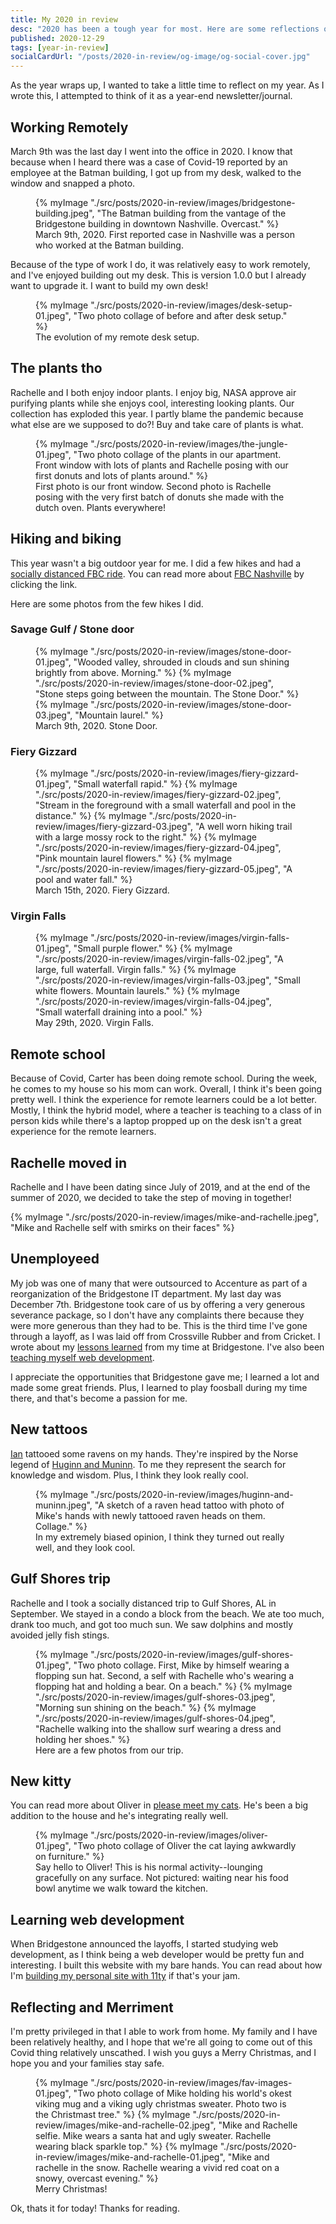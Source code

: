 ```yaml
---
title: My 2020 in review
desc: "2020 has been a tough year for most. Here are some reflections on my own."
published: 2020-12-29
tags: [year-in-review]
socialCardUrl: "/posts/2020-in-review/og-image/og-social-cover.jpg"
---
```

As the year wraps up, I wanted to take a little time to reflect on my year. As I wrote this, I attempted to think of it as a year-end newsletter/journal.

## Working Remotely

March 9th was the last day I went into the office in 2020. I know that because when I heard there was a case of Covid-19 reported by an employee at the Batman building, I got up from my desk, walked to the window and snapped a photo.

<figure>
  {% myImage "./src/posts/2020-in-review/images/bridgestone-building.jpeg", "The Batman building from the vantage of the Bridgestone building in downtown Nashville. Overcast." %}
    <figcaption>March 9th, 2020. First reported case in Nashville was a person who worked at the Batman building.</figcaption>
</figure>

Because of the type of work I do, it was relatively easy to work remotely, and I've enjoyed building out my desk. This is version 1.0.0 but I already want to upgrade it. I want to build my own desk!

<figure>
  {% myImage "./src/posts/2020-in-review/images/desk-setup-01.jpeg", "Two photo collage of before and after desk setup." %}
    <figcaption>The evolution of my remote desk setup.</figcaption>
</figure>

## The plants tho

Rachelle and I both enjoy indoor plants. I enjoy big, NASA approve air purifying plants while she enjoys cool, interesting looking plants. Our collection has exploded this year. I partly blame the pandemic because what else are we supposed to do?! Buy and take care of plants is what.

<figure>
  {% myImage "./src/posts/2020-in-review/images/the-jungle-01.jpeg", "Two photo collage of the plants in our apartment. Front window with lots of plants and Rachelle posing with our first donuts and lots of plants around." %}
    <figcaption>First photo is our front window. Second photo is Rachelle posing with the very first batch of donuts she made with the dutch oven. Plants everywhere!</figcaption>
</figure>

## Hiking and biking

This year wasn't a big outdoor year for me. I did a few hikes and had a [socially distanced FBC ride](https://www.strava.com/activities/3861173203). You can read more about [FBC Nashville](http://www.fbcnashville.com/) by clicking the link. 

Here are some photos from the few hikes I did.

### Savage Gulf / Stone door

<figure>
  {% myImage "./src/posts/2020-in-review/images/stone-door-01.jpeg", "Wooded valley, shrouded in clouds and sun shining brightly from above. Morning." %}
  {% myImage "./src/posts/2020-in-review/images/stone-door-02.jpeg", "Stone steps going between the mountain. The Stone Door." %}
  {% myImage "./src/posts/2020-in-review/images/stone-door-03.jpeg", "Mountain laurel." %}
    <figcaption>March 9th, 2020. Stone Door.</figcaption>
</figure>

### Fiery Gizzard

<figure>
  {% myImage "./src/posts/2020-in-review/images/fiery-gizzard-01.jpeg", "Small waterfall rapid." %}
  {% myImage "./src/posts/2020-in-review/images/fiery-gizzard-02.jpeg", "Stream in the foreground with a small waterfall and pool in the distance." %}
  {% myImage "./src/posts/2020-in-review/images/fiery-gizzard-03.jpeg", "A well worn hiking trail with a large mossy rock to the right." %}
  {% myImage "./src/posts/2020-in-review/images/fiery-gizzard-04.jpeg", "Pink mountain laurel flowers." %}
  {% myImage "./src/posts/2020-in-review/images/fiery-gizzard-05.jpeg", "A pool and water fall." %}
    <figcaption>March 15th, 2020. Fiery Gizzard.</figcaption>
</figure>

### Virgin Falls

<figure>
  {% myImage "./src/posts/2020-in-review/images/virgin-falls-01.jpeg", "Small purple flower." %}
  {% myImage "./src/posts/2020-in-review/images/virgin-falls-02.jpeg", "A large, full waterfall. Virgin falls." %}
  {% myImage "./src/posts/2020-in-review/images/virgin-falls-03.jpeg", "Small white flowers. Mountain laurels." %}
  {% myImage "./src/posts/2020-in-review/images/virgin-falls-04.jpeg", "Small waterfall draining into a pool." %}
    <figcaption>May 29th, 2020. Virgin Falls.</figcaption>
</figure>

## Remote school

Because of Covid, Carter has been doing remote school. During the week, he comes to my house so his mom can work. Overall, I think it's been going pretty well. I think the experience for remote learners could be a lot better. Mostly, I think the hybrid model, where a teacher is teaching to a class of in person kids while there's a laptop propped up on the desk isn't a great experience for the remote learners.

## Rachelle moved in

Rachelle and I have been dating since July of 2019, and at the end of the summer of 2020, we decided to take the step of moving in together!

{% myImage "./src/posts/2020-in-review/images/mike-and-rachelle.jpeg", "Mike and Rachelle self with smirks on their faces" %}

## Unemployeed

My job was one of many that were outsourced to Accenture as part of a reorganization of the Bridgestone IT department. My last day was December 7th. Bridgestone took care of us by offering a very generous severance package, so I don't have any complaints there because they were more generous than they had to be. This is the third time I've gone through a layoff, as I was laid off from Crossville Rubber and from Cricket. I wrote about my [lessons learned](/posts/lessons-learned-from-bridgestone) from my time at Bridgestone. I've also been [teaching myself web development](/posts/learning-web-dev).

I appreciate the opportunities that Bridgestone gave me; I learned a lot and made some great friends. Plus, I learned to play foosball during my time there, and that's become a passion for me.

## New tattoos

[Ian](https://www.safehousetattoo.com/artists/ian-white) tattooed some ravens on my hands. They're inspired by the Norse legend of [Huginn and Muninn](https://en.wikipedia.org/wiki/Huginn_and_Muninn). To me they represent the search for knowledge and wisdom. Plus, I think they look really cool.

<figure>
    {% myImage "./src/posts/2020-in-review/images/huginn-and-muninn.jpeg", "A sketch of a raven head tattoo with photo of Mike's hands with newly tattooed raven heads on them. Collage." %}
    <figcaption>In my extremely biased opinion, I think they turned out really well, and they look cool.</figcaption>
</figure>

## Gulf Shores trip

Rachelle and I took a socially distanced trip to Gulf Shores, AL in September. We stayed in a condo a block from the beach. We ate too much, drank too much, and got too much sun. We saw dolphins and mostly avoided jelly fish stings.

<figure>
    {% myImage "./src/posts/2020-in-review/images/gulf-shores-01.jpeg", "Two photo collage. First, Mike by himself wearing a flopping sun hat. Second, a self with Rachelle who's wearing a flopping hat and holding a bear. On a beach." %}
    {% myImage "./src/posts/2020-in-review/images/gulf-shores-03.jpeg", "Morning sun shining on the beach." %}
    {% myImage "./src/posts/2020-in-review/images/gulf-shores-04.jpeg", "Rachelle walking into the shallow surf wearing a dress and holding her shoes." %}
    <figcaption>Here are a few photos from our trip.</figcaption>
</figure>

## New kitty

You can read more about Oliver in [please meet my cats](/posts/please-meet-my-cats). He's been a big addition to the house and he's integrating really well.

<figure>
    {% myImage "./src/posts/2020-in-review/images/oliver-01.jpeg", "Two photo collage of Oliver the cat laying awkwardly on furniture." %}
    <figcaption>Say hello to Oliver! This is his normal activity--lounging gracefully on any surface. Not pictured: waiting near his food bowl anytime we walk toward the kitchen.</figcaption>
</figure>

## Learning web development

When Bridgestone announced the layoffs, I started studying web development, as I think being a web developer would be pretty fun and interesting. I built this website with my bare hands. You can read about how I'm [building my personal site with 11ty](/posts/building-my-persona-site-with-eleventy) if that's your jam.

## Reflecting and Merriment

I'm pretty privileged in that I able to work from home. My family and I have been relatively healthy, and I hope that we're all going to come out of this Covid thing relatively unscathed. I wish you guys a Merry Christmas, and I hope you and your families stay safe.

<figure>
    {% myImage "./src/posts/2020-in-review/images/fav-images-01.jpeg", "Two photo collage of Mike holding his world's okest viking mug and a viking ugly christmas sweater. Photo two is the Christmast tree." %}
    {% myImage "./src/posts/2020-in-review/images/mike-and-rachelle-02.jpeg", "Mike and Rachelle selfie. Mike wears a santa hat and ugly sweater. Rachelle wearing black sparkle top." %}
    {% myImage "./src/posts/2020-in-review/images/mike-and-rachelle-01.jpeg", "Mike and rachelle in the snow. Rachelle wearing a vivid red coat on a snowy, overcast evening." %}
    <figcaption>Merry Christmas!</figcaption>
</figure>

Ok, thats it for today! Thanks for reading.